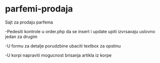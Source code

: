 # parfemi-prodaja
Sajt za prodaju parfema


-Pedesiti kontrole u order.php da se insert i update upiti izvrsavaju uslovno jedan za drugim 

-U formu za detalje porudzbine ubaciti textbox za opstinu

-U korpi napraviti mogucnost brisanja artikla iz korpe